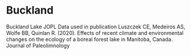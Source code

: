# Buckland
Buckland Lake JOPL
Data used in publication
Luszczek CE, Medeiros AS, Wolfe BB, Quinlan R. (2020). Effects of recent climate and environmental changes on the ecology of a boreal forest lake in Manitoba, Canada. Journal of Paleolimnology
